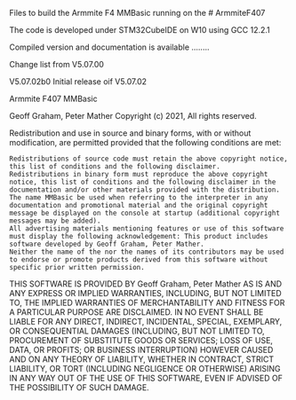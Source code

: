 Files to build the Armmite F4 MMBasic running on the # ArmmiteF407 



The code is developed under STM32CubeIDE on W10 using GCC 12.2.1 

Compiled version and documentation is available ........

Change list from V5.07.00

V5.07.02b0
Initial release oif V5.07.02





Armmite F407 MMBasic

Geoff Graham, Peter Mather Copyright (c) 2021, All rights reserved.

Redistribution and use in source and binary forms, with or without modification, are permitted provided that the following conditions are met:

    Redistributions of source code must retain the above copyright notice, this list of conditions and the following disclaimer.
    Redistributions in binary form must reproduce the above copyright notice, this list of conditions and the following disclaimer in the documentation and/or other materials provided with the distribution.
    The name MMBasic be used when referring to the interpreter in any documentation and promotional material and the original copyright message be displayed on the console at startup (additional copyright messages may be added).
    All advertising materials mentioning features or use of this software must display the following acknowledgement: This product includes software developed by Geoff Graham, Peter Mather.
    Neither the name of the nor the names of its contributors may be used to endorse or promote products derived from this software without specific prior written permission.

THIS SOFTWARE IS PROVIDED BY Geoff Graham, Peter Mather AS IS AND ANY EXPRESS OR IMPLIED WARRANTIES, INCLUDING, BUT NOT LIMITED TO, THE IMPLIED WARRANTIES OF MERCHANTABILITY AND FITNESS FOR A PARTICULAR PURPOSE ARE DISCLAIMED. IN NO EVENT SHALL BE LIABLE FOR ANY DIRECT, INDIRECT, INCIDENTAL, SPECIAL, EXEMPLARY, OR CONSEQUENTIAL DAMAGES (INCLUDING, BUT NOT LIMITED TO, PROCUREMENT OF SUBSTITUTE GOODS OR SERVICES; LOSS OF USE, DATA, OR PROFITS; OR BUSINESS INTERRUPTION) HOWEVER CAUSED AND ON ANY THEORY OF LIABILITY, WHETHER IN CONTRACT, STRICT LIABILITY, OR TORT (INCLUDING NEGLIGENCE OR OTHERWISE) ARISING IN ANY WAY OUT OF THE USE OF THIS SOFTWARE, EVEN IF ADVISED OF THE POSSIBILITY OF SUCH DAMAGE.
